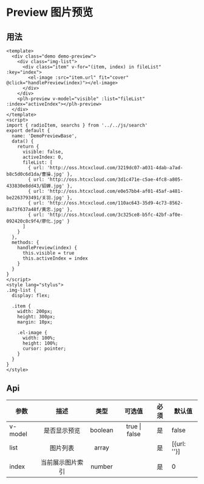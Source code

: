# Preview 图片预览

## 用法

<preview-base></preview-base>

```vue
<template>
  <div class="demo demo-preview">
    <div class="img-list">
      <div class="item" v-for="(item, index) in fileList" :key="index">
        <el-image :src="item.url" fit="cover" @click="handlePreview(index)"></el-image>
      </div>
    </div>
    <plh-preview v-model="visible" :list="fileList" :index="activeIndex"></plh-preview>
  </div>
</template>
<script>
import { radioItem, searchs } from '../../js/search'
export default {
  name: 'DemoPreviewBase',
  data() {
    return {
      visible: false,
      activeIndex: 0,
      fileList: [
        { url: 'http://oss.htcxcloud.com/3219dc07-a031-4dab-a7ad-b8c5d0c6d1da/曹操.jpg' },
        { url: 'http://oss.htcxcloud.com/3d1c471e-c5ae-4fc8-a805-433830e8dd43/貂蝉.jpg' },
        { url: 'http://oss.htcxcloud.com/e0e57bb4-af01-45af-a481-be2263793491/关羽.jpg' },
        { url: 'http://oss.htcxcloud.com/110ac643-35d9-4c73-8562-8a73f637a48f/黄忠.jpg' },
        { url: 'http://oss.htcxcloud.com/3c325ce8-b5fc-42bf-af0e-092420c8c9f4/廖化.jpg' }
      ]
    }
  },
  methods: {
    handlePreview(index) {
      this.visible = true
      this.activeIndex = index
    }
  }
}
</script>
<style lang="stylus">
.img-list {
  display: flex;

  .item {
    width: 200px;
    height: 300px;
    margin: 10px;

    .el-image {
      width: 100%;
      height: 100%;
      cursor: pointer;
    }
  }
}
</style>
```

## Api

| 参数    |       描述       |  类型   |    可选值     | 必须 | 默认值      |
| ------- | :--------------: | :-----: | :-----------: | :--: | ----------- |
| v-model |   是否显示预览   | boolean | true \| false |  是  | false       |
| list    |     图片列表     |  array  |               |  是  | [{url: ''}] |
| index   | 当前展示图片索引 | number  |               |  是  | 0           |
